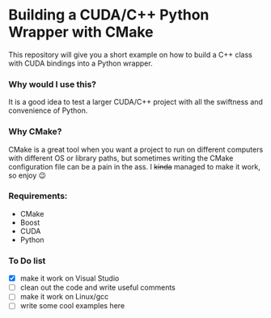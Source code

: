 <h1> Building a  CUDA/C++ Python Wrapper with CMake</h1>

This repository will give you a short example on how to build a C++ class with CUDA bindings into a  Python wrapper.

<h3>Why would I use this?</h3>
It is a good idea to test a larger CUDA/C++ project with all the swiftness and convenience of Python.

<h3>Why CMake?</h3>

CMake is a great tool when you want a project to run on different computers with different OS or library paths, but sometimes writing the CMake configuration file can be a pain in the ass. I ~~kinda~~ managed to make it work, so enjoy  :wink:

<h3>Requirements:</h3>

* CMake
* Boost
* CUDA
* Python

<h3>To Do list</h3>

- [x] make it work on Visual Studio
- [ ] clean out the code and write useful comments
- [ ] make it work on Linux/gcc
- [ ] write some cool examples here
